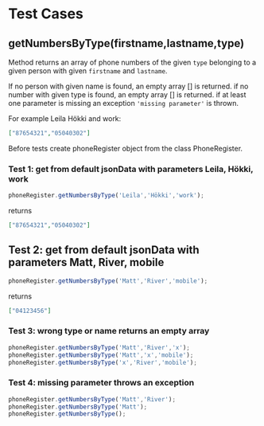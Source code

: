# Test Cases

## **getNumbersByType(firstname,lastname,type)**

Method returns an array of phone numbers of the given `type` belonging to a given person with given `firstname` and `lastname`.

If no person with given name is found, an empty array [] is returned.
if no number with given type is found, an empty array [] is returned.
if at least one parameter is missing an exception `'missing parameter'` is thrown.

For example Leila Hökki and work:
```json
["87654321","05040302"]
```
Before tests create phoneRegister object from the class PhoneRegister.

### Test 1: get from default jsonData with parameters Leila, Hökki, work

```js
phoneRegister.getNumbersByType('Leila','Hökki','work');
```

returns
```json
["87654321","05040302"]
```

## Test 2: get from default jsonData with parameters Matt, River, mobile

```js
phoneRegister.getNumbersByType('Matt','River','mobile');
```

returns
```json
["04123456"]
```

### Test 3: wrong type or name returns an empty array

```js
phoneRegister.getNumbersByType('Matt','River','x');
phoneRegister.getNumbersByType('Matt','x','mobile');
phoneRegister.getNumbersByType('x','River','mobile');
```

### Test 4: missing parameter throws an exception

```js
phoneRegister.getNumbersByType('Matt','River');
phoneRegister.getNumbersByType('Matt');
phoneRegister.getNumbersByType();
```